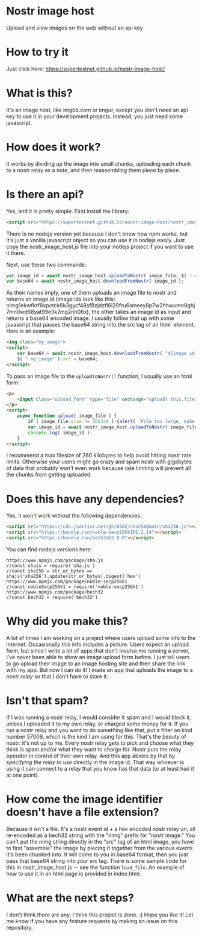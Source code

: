 # Nostr image host

Upload and view images on the web without an api key

# How to try it

Just click here: https://supertestnet.github.io/nostr-image-host/

# What is this?

It's an image host, like imgbb.com or imgur, except you don't need an api key to use it in your development projects. Instead, you just need some javascript.

# How does it work?

It works by dividing up the image into small chunks, uploading each chunk to a nostr relay as a note, and then reassembling them piece by piece.

# Is there an api?

Yes, and it is pretty simple. First install the library:

```html
<script src="https://supertestnet.github.io/nostr-image-host/nostr_image_host.js"></script>
```

There is no nodejs version yet because I don't know how npm works, but it's just a vanilla javascript object so you can use it in nodejs easily. Just copy the nostr_image_host.js file into your nodejs project if you want to use it there.

Next, use these two commands:

```javascript
var image_id = await nostr_image_host.uploadToNostr( image_file, $( '.upload_relay' ).value );
var base64 = await nostr_image_host.downloadFromNostr( image_id );
```

As their names imply, one of them uploads an image file to nostr and returns an image id (image ids look like this: nimg1ekwfkrf8xpctck6k3gycf48sf8zjdzfl6l20fru6smeey8p7w2hhwumn8ghj7mn0wd68yat99e3k7mg2nh06x), the other takes an image id as input and returns a base64 encoded image. I usually follow that up with some javascript that passes the base64 string into the src tag of an html <img> element. Here is an example:

```html
<img class="my_image">
<script>
    var base64 = await nostr_image_host.downloadFromNostr( "${image_id}" );
    $( ".my_image" ).src = base64;
</script>
```

To pass an image file to the `uploadToNostr()` function, I usually use an html form:

```html
<p>
    <input class="upload_form" type="file" onchange="upload( this.files[ 0 ] );" />
</p>
<script>
    async function upload( image_file ) {
        if ( image_file.size >= 266240 ) {alert( 'File too large, make sure it is less than 260 kilobytes' ); this.value = null; return;}
        var image_id = await nostr_image_host.uploadToNostr( image_file, $( '.upload_relay' ).value );
        console.log( image_id );
    }
</script>
```

I recommend a max filesize of 260 kilobytes to help avoid hitting nostr rate limits. Otherwise your users might go crazy and spam nostr with gigabytes of data that probably won't even work because rate limiting will prevent all the chunks from getting uploaded.

# Does this have any dependencies?

Yes, it won't work without the following dependencies:

```html
<script src="https://cdn.jsdelivr.net/gh/6502/sha256@main/sha256.js"></script>
<script src="https://bundle.run/noble-secp256k1@1.2.14"></script>
<script src="https://bundle.run/bech32@2.0.0"></script>
```

You can find nodejs versions here:

```
https://www.npmjs.com/package/sha.js
//const shajs = require('sha.js')
//const sha256 = str_or_bytes => shajs('sha256').update(str_or_bytes).digest('hex')
https://www.npmjs.com/package/noble-secp256k1
//const nobleSecp256k1 = require('noble-secp256k1')
https://www.npmjs.com/package/bech32
//const bech32 = require('bech32')
```

# Why did you make this?

A lot of times I am working on a project where users upload some info to the internet. Occasionally this info includes a picture. Users expect an upload form, but since I write a lot of apps that don't involve me running a server, I've never been able to show an image upload form before. I just tell users to go upload their image to an image hosting site and then share the link with my app. But now I can do it! I made an app that uploads the image to a *nostr relay* so that I don't have to store it.

# Isn't that spam?

If I was running a nostr relay, I would consider it spam and I would block it, unless I uploaded it to my own relay, or charged some money for it. If you run a nostr relay and you want to do something like that, put a filter on kind number 57009, which is the kind I am using for this. That's the beauty of nostr: it's not up to me. Every nostr relay gets to pick and choose what they think is spam and/or what they want to charge for. Nostr puts the relay operator in control of their own relay. And this app abides by that by *specifying the relay to use* directly in the image id. That way whoever is using it can connect to a relay that you know has that data (or at least had it at one point).

# How come the image identifier doesn't have a file extension?

Because it isn't a file. It's a nostr event id + a hex encoded nostr relay uri, all re-encoded as a bech32 string with the "nimg" prefix for "nostr image." You can't put the nimg string directly in the "src" tag of an html image, you have to first "assemble" the image by piecing it together from the various events it's been chunked into. It will come to you in base64 format, then you just pass that base64 string into your src tag. There is some sample code for this in nostr_image_host.js -- see the function `load_file`. An example of how to use it in an html page is provided in index.html.

# What are the next steps?

I don't think there are any. I think this project is done. :) Hope you like it! Let me know if you have any feature requests by making an issue on this repository.
